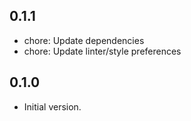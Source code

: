 ## 0.1.1

- chore: Update dependencies
- chore: Update linter/style preferences

## 0.1.0

- Initial version.
